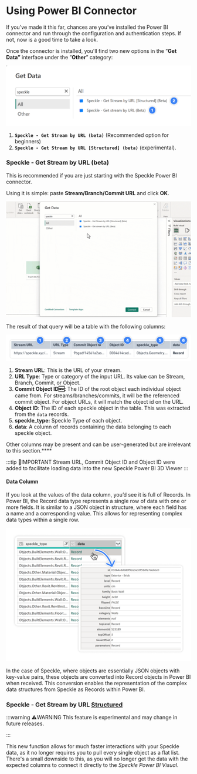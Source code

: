 # Using Power BI Connector

If you’ve made it this far, chances are you’ve installed the Power BI connector and run through the configuration and authentication steps. If not, now is a good time to take a look.

Once the connector is installed, you'll find two new options in the ”**Get Data”** interface under the ”**Other**” category:

<img class="rounded-dropshadow" src="./img-powerbi/4-receive-methods.png" alt="Receive Methods">

1.  **`Speckle - Get Stream by URL (beta)`** (Recommended option for beginners)
2.  **`Speckle - Get Stream by URL [Structured] (beta)`** (experimental).

### Speckle - Get Stream by URL (beta)

This is recommended if you are just starting with the Speckle Power BI connector.

Using it is simple: paste **Stream/Branch/Commit URL** and click **OK**.

<img class="rounded-dropshadow" src="./img-powerbi/5-default-method.gif">

The result of that query will be a table with the following columns:

![Received Data](./img-powerbi/6-received-data-columns.png)

1. **Stream URL**: This is the URL of your stream.
2. **URL Type**: Type or category of the input URL. Its value can be Stream, Branch, Commit, or Object.
3. **Commit Object ID🆕:** The ID of the root object each individual object came from. For streams/branches/commits, it will be the referenced commit object. For object URLs, it will match the object id on the URL.
4. **Object ID**: The ID of each speckle object in the table. This was extracted from the `data` records.
5. **speckle_type:** Speckle Type of each object.
6. **data**: A column of records containing the data belonging to each speckle object.

Other columns may be present and can be user-generated but are irrelevant to this section.\*\*\*\*

:::tip 📌IMPORTANT
Stream URL, Commit Object ID and Object ID were added to facilitate loading data into the new Speckle Power BI 3D Viewer
:::

#### Data Column

If you look at the values of the data column, you’d see it is full of Records. In Power BI, the Record data type represents a single row of data with one or more fields. It is similar to a JSON object in structure, where each field has a name and a corresponding value. This allows for representing complex data types within a single row.

![Received Data](./img-powerbi/7-data-records.png)

In the case of Speckle, where objects are essentially JSON objects with key-value pairs, these objects are converted into Record objects in Power BI when received. This conversion enables the representation of the complex data structures from Speckle as Records within Power BI.

### Speckle - Get Stream by URL [Structured](beta)

:::warning ⚠️WARNING
This feature is experimental and may change in future releases.

:::

This new function allows for much faster interactions with your Speckle data, as it no longer requires you to pull every single object as a flat list. There's a small downside to this, as you will no longer get the data with the expected columns to connect it directly to the *Speckle Power BI Visual*.
